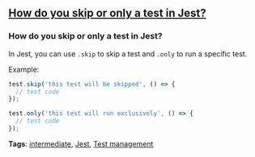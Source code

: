 ## [How do you skip or only a test in Jest?](#how-do-you-skip-or-only-a-test-in-jest)

### How do you skip or only a test in Jest?

In Jest, you can use `.skip` to skip a test and `.only` to run a specific test.

Example:

```javascript
test.skip('this test will be skipped', () => {
  // test code
});

test.only('this test will run exclusively', () => {
  // test code
});
```

**Tags**: [intermediate](./level/intermediate), [Jest](./theme/jest), [Test management](./theme/test_management)


